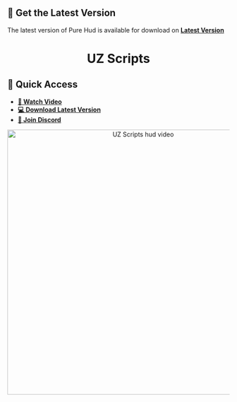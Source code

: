 ## 🚀 Get the Latest Version
The latest version of Pure Hud is available for download on [**Latest Version**](https://uz-scripts.com/scripts/pure-hud)

<div align="center">
  <h1>UZ Scripts</h1>
</div>

## 📌 Quick Access
- [**🎥 Watch Video**](https://youtu.be/xs9HUHDtX_o)
- [**💻 Download Latest Version**](https://uz-scripts.com/scripts/pure-hud)
- [**💬 Join Discord**](https://discord.gg/8zhnDMMfNk)

<div align="center">
  <a href="https://youtu.be/xs9HUHDtX_o">
    <img src="https://img.youtube.com/vi/xs9HUHDtX_o/0.jpg" alt="UZ Scripts hud video" width="600">
  </a>
</div>
